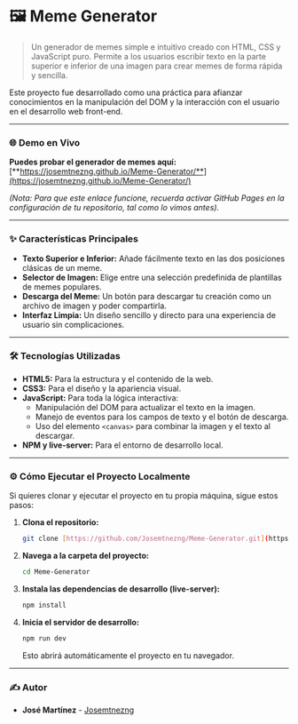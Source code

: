 # 🖼️ Meme Generator

> Un generador de memes simple e intuitivo creado con HTML, CSS y JavaScript puro. Permite a los usuarios escribir texto en la parte superior e inferior de una imagen para crear memes de forma rápida y sencilla.

Este proyecto fue desarrollado como una práctica para afianzar conocimientos en la manipulación del DOM y la interacción con el usuario en el desarrollo web front-end.

---

### 🌐 Demo en Vivo

**Puedes probar el generador de memes aquí:** [**https://josemtnezng.github.io/Meme-Generator/**](https://josemtnezng.github.io/Meme-Generator/)

*(Nota: Para que este enlace funcione, recuerda activar GitHub Pages en la configuración de tu repositorio, tal como lo vimos antes).*

---


### ✨ Características Principales

- **Texto Superior e Inferior:** Añade fácilmente texto en las dos posiciones clásicas de un meme.
- **Selector de Imagen:** Elige entre una selección predefinida de plantillas de memes populares.
- **Descarga del Meme:** Un botón para descargar tu creación como un archivo de imagen y poder compartirla.
- **Interfaz Limpia:** Un diseño sencillo y directo para una experiencia de usuario sin complicaciones.

---

### 🛠️ Tecnologías Utilizadas

- **HTML5:** Para la estructura y el contenido de la web.
- **CSS3:** Para el diseño y la apariencia visual.
- **JavaScript:** Para toda la lógica interactiva:
  - Manipulación del DOM para actualizar el texto en la imagen.
  - Manejo de eventos para los campos de texto y el botón de descarga.
  - Uso del elemento `<canvas>` para combinar la imagen y el texto al descargar.
- **NPM y live-server:** Para el entorno de desarrollo local.

---

### ⚙️ Cómo Ejecutar el Proyecto Localmente

Si quieres clonar y ejecutar el proyecto en tu propia máquina, sigue estos pasos:

1.  **Clona el repositorio:**
    ```bash
    git clone [https://github.com/Josemtnezng/Meme-Generator.git](https://github.com/Josemtnezng/Meme-Generator.git)
    ```

2.  **Navega a la carpeta del proyecto:**
    ```bash
    cd Meme-Generator
    ```

3.  **Instala las dependencias de desarrollo (live-server):**
    ```bash
    npm install
    ```

4.  **Inicia el servidor de desarrollo:**
    ```bash
    npm run dev
    ```
    Esto abrirá automáticamente el proyecto en tu navegador.

---

### ✍️ Autor

- **José Martínez** - [Josemtnezng](https://github.com/Josemtnezng)
